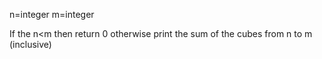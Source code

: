 n=integer
m=integer

If the n<m then return 0 otherwise print the sum of the cubes from n to m (inclusive) 
